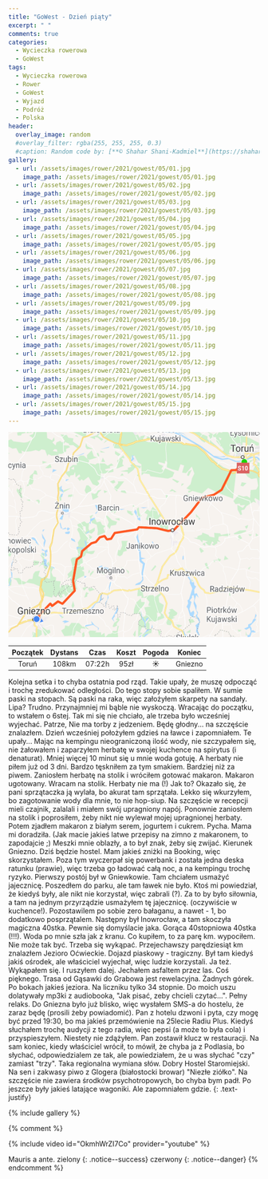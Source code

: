 ```yaml
---
title: "GoWest - Dzień piąty"
excerpt: " "
comments: true
categories:
  - Wycieczka rowerowa
  - GoWest
tags:
  - Wycieczka rowerowa
  - Rower
  - GoWest
  - Wyjazd
  - Podróż
  - Polska
header:
  overlay_image: random
  #overlay_filter: rgba(255, 255, 255, 0.3)
  #caption: Random code by: [**© Shahar Shani-Kadmiel**](https://shaharkadmiel.github.io)"
gallery:
  - url: /assets/images/rower/2021/gowest/05/01.jpg
    image_path: /assets/images/rower/2021/gowest/05/01.jpg        
  - url: /assets/images/rower/2021/gowest/05/02.jpg
    image_path: /assets/images/rower/2021/gowest/05/02.jpg        
  - url: /assets/images/rower/2021/gowest/05/03.jpg
    image_path: /assets/images/rower/2021/gowest/05/03.jpg        
  - url: /assets/images/rower/2021/gowest/05/04.jpg
    image_path: /assets/images/rower/2021/gowest/05/04.jpg        
  - url: /assets/images/rower/2021/gowest/05/05.jpg
    image_path: /assets/images/rower/2021/gowest/05/05.jpg        
  - url: /assets/images/rower/2021/gowest/05/06.jpg
    image_path: /assets/images/rower/2021/gowest/05/06.jpg        
  - url: /assets/images/rower/2021/gowest/05/07.jpg
    image_path: /assets/images/rower/2021/gowest/05/07.jpg        
  - url: /assets/images/rower/2021/gowest/05/08.jpg
    image_path: /assets/images/rower/2021/gowest/05/08.jpg        
  - url: /assets/images/rower/2021/gowest/05/09.jpg
    image_path: /assets/images/rower/2021/gowest/05/09.jpg        
  - url: /assets/images/rower/2021/gowest/05/10.jpg
    image_path: /assets/images/rower/2021/gowest/05/10.jpg        
  - url: /assets/images/rower/2021/gowest/05/11.jpg
    image_path: /assets/images/rower/2021/gowest/05/11.jpg        
  - url: /assets/images/rower/2021/gowest/05/12.jpg
    image_path: /assets/images/rower/2021/gowest/05/12.jpg        
  - url: /assets/images/rower/2021/gowest/05/13.jpg
    image_path: /assets/images/rower/2021/gowest/05/13.jpg        
  - url: /assets/images/rower/2021/gowest/05/14.jpg
    image_path: /assets/images/rower/2021/gowest/05/14.jpg        
  - url: /assets/images/rower/2021/gowest/05/15.jpg
    image_path: /assets/images/rower/2021/gowest/05/15.jpg         
---
```


![mapka](/assets/images/rower/2021/gowest/05/mapka.png)

|Początek|Dystans|Czas|Koszt|Pogoda|Koniec|
|:---:|:---:|:---:|:---:|:---:|:---:|
|Toruń|108km|07:22h|95zł|☀️|Gniezno| 

Kolejna setka i to chyba ostatnia pod rząd. Takie upały, że muszę odpocząć i trochę zredukować odległości. Do tego stopy sobie spaliłem. W sumie paski na stopach. Są paski na raka, więc założyłem skarpety na sandały. Lipa? Trudno. Przynajmniej mi bąble nie wyskoczą. Wracając do początku, to wstałem o 6stej. Tak mi się nie chciało, ale trzeba było wcześniej wyjechać. Patrze, Nie ma torby z jedzeniem. Będę głodny... na szczęście znalazłem. Dzień wcześniej położyłem gdzieś na ławce i zapomniałem. Te upały... Mając na kempingu nieograniczoną ilość wody, nie szczypałem się, nie żałowałem i zaparzyłem herbatę w swojej kuchence na spirytus (i denaturat). Mniej więcej 10 minut się u mnie woda gotuję. A herbaty nie piłem już od 3 dni. Bardzo tęskniłem za tym smakiem. Bardziej niż za piwem. Zaniosłem herbatę na stolik i wróciłem gotować makaron. Makaron ugotowany. Wracam na stolik. Herbaty nie ma (!) Jak to? Okazało się, że pani sprzątaczka ją wylała, bo akurat tam sprzątała. Lekko się wkurzyłem, bo zagotowanie wody dla mnie, to nie hop-siup. Na szczęście w recepcji mieli czajnik, zalalali i miałem swój upragniony napój. Ponownie zaniosłem  na stolik i poprosiłem, żeby nikt nie wylewał mojej upragnionej herbaty. Potem zjadłem makaron z białym serem, jogurtem i cukrem. Pycha. Mama mi doradziła. (Jak macie jakieś latwe przepisy na zimno z makaronem, to zapodajcie ;) Meszki mnie oblazły, a to był znak, żeby się zwijać. Kierunek Gniezno. Dziś będzie hostel. Mam jakieś zniżki na Booking, więc skorzystałem. Poza tym wyczerpał się powerbank i została jedna deska ratunku (prawie), więc trzeba go ładować całą noc, a na kempingu trochę ryzyko. Pierwszy postój był w Gniewkowie. Tam chciałem usmażyć jajecznicę. Poszedłem do parku, ale tam ławek nie było. Ktoś mi powiedział, że kiedyś były, ale nikt nie korzystał, więc zabrali (?). Za to by było siłownia, a tam na jednym przyrządzie usmażyłem tę jajecznicę. (oczywiście w kuchence!). Pozostawilem po sobie zero bałaganu, a nawet - 1, bo dodatkowo posprzątalem. Następny był Inowrocław, a tam skoczyła magiczna 40stka. Pewnie się domyślacie jaka. Gorąca 40stopniowa 40stka (!!!). Woda po mnie szła jak z kranu. Co kupiłem, to za parę km. wypociłem. Nie może tak być. Trzeba się wykąpać. Przejechawszy parędziesiąt km znalazłem Jezioro Oćwieckie. Dojazd piaskowy - tragiczny. Był tam kiedyś jakiś ośrodek, ale właściciel wyjechał, więc ludzie korzystali. Ja też. Wykąpałem się. I ruszyłem dalej. Jechałem asfaltem przez las. Coś pięknego. Trasa od Gąsawki do Grabowa jest rewelacyjna. Żadnych górek. Po bokach jakieś jeziora. Na liczniku tylko 34 stopnie. Do moich uszu dolatywały mp3ki z audiobooka, "Jak pisać, zeby chcieli czytać...". Pełny relaks. Do Gniezna było już blisko, więc wysłałem SMS-a do hostelu, że zaraz będę (prosili żeby powiadomić). Pan z hotelu dzwoni i pyta, czy mogę być przed 19:30, bo ma jakieś przemówienie na 25lecie Radiu Plus. Kiedyś słuchałem trochę audycji z tego radia, więc pepsi (a może to była cola) i przyspieszyłem. Niestety nie zdążyłem. Pan zostawił klucz w restauracji. Na sam koniec, kiedy właściciel wrócił, to mówił, że chyba ja z Podlasia, bo słychać, odpowiedzialem ze tak, ale powiedziałem, że u was słychać "czy" zamiast "trzy". Taka regionalna wymiana słów. Dobry Hostel Staromiejski. Na sen i zakwasy piwo z Glogera (białostocki browar) "Niezłe ziółko". Na szczęście nie zawiera środków psychotropowych, bo chyba bym padł. Po jeszcze były jakieś latające wagoniki. Ale zapomniałem gdzie. 
{: .text-justify}

<!-- {% include gallery caption="Najciekawsze zdjęcia z dzisiejszego dnia" %} -->

{% include gallery %}


{% comment %}

{% include video id="OkmhWrZI7Co" provider="youtube" %}

Mauris a ante.
zielony
{: .notice--success}
czerwony
{: .notice--danger}
{% endcomment %}
